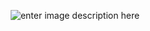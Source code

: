 <span style="display: block; text-align: center">![enter image description here](https://cdn2.scratch.mit.edu/get_image/gallery/1231456_170x100.png)</span>
